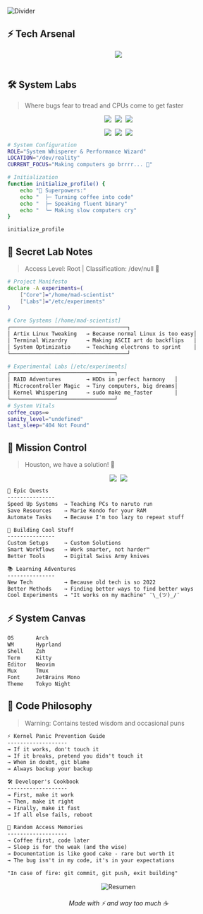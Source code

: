 
![Divider](https://github.com/elysiumayo/elysiumayo/blob/b17e87dd387a7036ca60c57feecbdc97f8d184a2/asset/stayalive.gif)

## ⚡ Tech Arsenal

<div align="center">
  <img src="https://skillicons.dev/icons?i=arch,bash,vim,git,github,linux,neovim&perline=7" />
  <br><br>
</div>

## 🛠️ System Labs
> Where bugs fear to tread and CPUs come to get faster 

<div align="center">
<p align="center" style="display: flex; justify-content: center; gap: 8px;">
<img src="https://img.shields.io/badge/⚙️_OS-Artix-A9FEF7?style=for-the-badge&labelColor=151515&borderRadius=15"/>
<img src="https://img.shields.io/badge/💾_Storage-RAID-A9FEF7?style=for-the-badge&labelColor=151515&borderRadius=15"/>
<img src="https://img.shields.io/badge/🔌_Hardware-MCU-A9FEF7?style=for-the-badge&labelColor=151515&borderRadius=15"/>
</p>

<p align="center" style="display: flex; justify-content: center; gap: 8px;">
<img src="https://img.shields.io/badge/🚀_Status-Active-A9FEF7?style=for-the-badge&labelColor=151515&borderRadius=15"/>
<img src="https://img.shields.io/badge/☕_Coffee-Critical-A9FEF7?style=for-the-badge&labelColor=151515&borderRadius=15"/>
<img src="https://img.shields.io/badge/🔍_Mode-Debug-A9FEF7?style=for-the-badge&labelColor=151515&borderRadius=15"/>
</p>
</div>

```bash
# System Configuration
ROLE="System Whisperer & Performance Wizard"
LOCATION="/dev/reality"
CURRENT_FOCUS="Making computers go brrrr... 🚀"

# Initialization
function initialize_profile() {
    echo "🔧 Superpowers:"
    echo "  ├─ Turning coffee into code"
    echo "  ├─ Speaking fluent binary"
    echo "  └─ Making slow computers cry"
}

initialize_profile
```

## 🔐 Secret Lab Notes
> Access Level: Root | Classification: /dev/null 🤫

```bash
# Project Manifesto
declare -A experiments=(
    ["Core"]="/home/mad-scientist"
    ["Labs"]="/etc/experiments"
)

# Core Systems [/home/mad-scientist]
┌─────────────────────────────────────┐
│ Artix Linux Tweaking   → Because normal Linux is too easy│
│ Terminal Wizardry      → Making ASCII art do backflips   │
│ System Optimizatio     → Teaching electrons to sprint    │
└─────────────────────────────────────┘

# Experimental Labs [/etc/experiments]
┌─────────────────────────────────┐
│ RAID Adventures        → HDDs in perfect harmony   │
│ Microcontroller Magic  → Tiny computers, big dreams│
│ Kernel Whispering      → sudo make me_faster       │
└─────────────────────────────────┘
# System Vitals
coffee_cups=∞
sanity_level="undefined"
last_sleep="404 Not Found"
```

## 🔮 Mission Control
> Houston, we have a solution! 🚀

<div align="center">
<p align="center" style="display: flex; justify-content: center; gap: 8px;">
<img src="https://img.shields.io/badge/🎯_Mission-Make_Computer_Happy-A9FEF7?style=for-the-badge&labelColor=151515&borderRadius=15"/>
<img src="https://img.shields.io/badge/⚡_Status-Typing_Intensifies-A9FEF7?style=for-the-badge&labelColor=151515&borderRadius=15"/>
</p>
</div>

```txt
🎯 Epic Quests
---------------
Speed Up Systems  → Teaching PCs to naruto run
Save Resources    → Marie Kondo for your RAM
Automate Tasks    → Because I'm too lazy to repeat stuff

🔧 Building Cool Stuff
---------------
Custom Setups     → Custom Solutions 
Smart Workflows   → Work smarter, not harder™
Better Tools      → Digital Swiss Army knives

📚 Learning Adventures
---------------
New Tech          → Because old tech is so 2022
Better Methods    → Finding better ways to find better ways
Cool Experiments  → "It works on my machine" ¯\_(ツ)_/¯
```
## ⚡ System Canvas

```txt
OS       Arch
WM       Hyprland
Shell    Zsh
Term     Kitty
Editor   Neovim
Mux      Tmux
Font     JetBrains Mono
Theme    Tokyo Night
```

## 💫 Code Philosophy
> Warning: Contains tested wisdom and occasional puns

```txt
⚡ Kernel Panic Prevention Guide
-------------------
→ If it works, don't touch it
→ If it breaks, pretend you didn't touch it
→ When in doubt, git blame
→ Always backup your backup

🛠️ Developer's Cookbook
-------------------
→ First, make it work
→ Then, make it right
→ Finally, make it fast
→ If all else fails, reboot

💫 Random Access Memories
-------------------
→ Coffee first, code later
→ Sleep is for the weak (and the wise)
→ Documentation is like good cake - rare but worth it
→ The bug isn't in my code, it's in your expectations

"In case of fire: git commit, git push, exit building"
```

<div align="center">
  <img src="https://github-profile-summary-cards.vercel.app/api/cards/profile-details?username=elysiumayo&theme=nord_dark" alt="Resumen" />
  <h6>Made with ⚡ and way too much ☕</h6>
</div>
